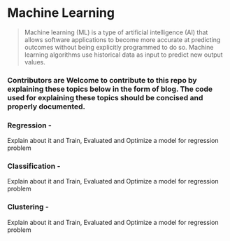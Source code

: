 # Machine Learning
> Machine learning (ML) is a type of artificial intelligence (AI) that allows software applications to become more accurate at predicting outcomes without being explicitly programmed to do so. Machine learning algorithms use historical data as input to predict new output values.

### Contributors are Welcome to contribute to this repo by explaining these topics below in the form of blog. The code used for explaining these topics should be concised and properly documented.

### Regression -
Explain about it and Train, Evaluated and Optimize a model for regression problem

### Classification -
Explain about it and Train, Evaluated and Optimize a model for regression problem

### Clustering - 
Explain about it and Train, Evaluated and Optimize a model for regression problem
